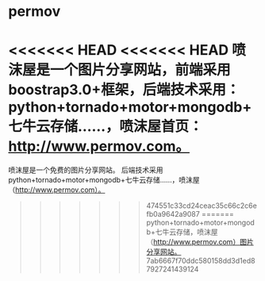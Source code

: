 # permov
<<<<<<< HEAD
<<<<<<< HEAD
喷沫屋是一个图片分享网站，前端采用boostrap3.0+框架，后端技术采用：
python+tornado+motor+mongodb+七牛云存储……，喷沫屋首页：http://www.permov.com。
=======
喷沫屋是一个免费的图片分享网站。
后端技术采用python+tornado+motor+mongodb+七牛云存储……，喷沫屋（http://www.permov.com）。
>>>>>>> 474551c33cd24ceac35c66c2c6efb0a9642a9087
=======
python+tornado+motor+mongodb+七牛云存储，喷沫屋（http://www.permov.com）图片分享网站。
>>>>>>> 7ab6667f70ddc580158dd3d1ed87927241439124
